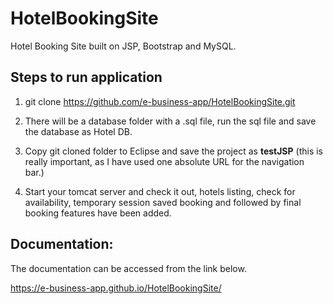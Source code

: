 # HotelBookingSite
Hotel Booking Site built on JSP, Bootstrap and MySQL.

## Steps to run application

1) git clone https://github.com/e-business-app/HotelBookingSite.git

2) There will be a database folder with a .sql file, run the sql file and save the database as Hotel DB.

3) Copy git cloned folder to Eclipse and save the project as **testJSP** (this is really important, as I have used one absolute URL for the navigation bar.)

4) Start your tomcat server and check it out, hotels listing, check for availability, temporary session saved booking and followed by final booking features have been added.

## Documentation:

The documentation can be accessed from the link below.

https://e-business-app.github.io/HotelBookingSite/
